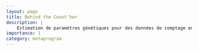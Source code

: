 ```yaml
---
layout: page
title: Behind the Count'her
description: | 
    Estimation de paramètres génétiques pour des données de comptage en grande dimension à l'aide du modèle Poisson-lognormal (Metaprogram Digit-Bio 2022-2023)
importance: 1
category: metaprogram
---
```


